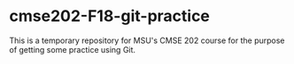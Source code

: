 # cmse202-F18-git-practice
This is a temporary repository for MSU's CMSE 202 course for the purpose of getting some practice using Git.
